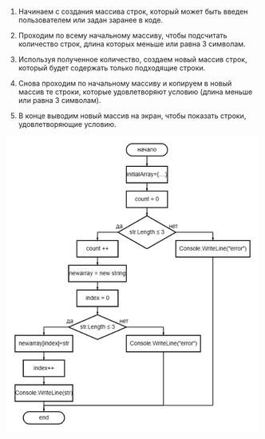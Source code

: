  1. Начинаем с создания массива строк, который может быть введен пользователем или задан заранее в коде.

2. Проходим по всему начальному массиву, чтобы подсчитать количество строк, длина которых меньше или равна 3 символам.

3. Используя полученное количество, создаем новый массив строк, который будет содержать только подходящие строки.

4. Снова проходим по начальному массиву и копируем в новый массив те строки, которые удовлетворяют условию (длина меньше или равна 3 символам).

5. В конце выводим новый массив на экран, чтобы показать строки, удовлетворяющие условию.


![ПРивет)](diagram.png)
